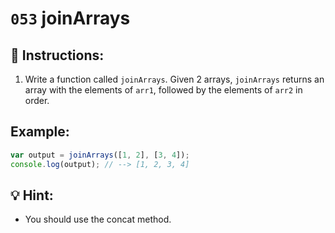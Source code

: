 # `053` joinArrays

## 📝 Instructions:

1. Write a function called `joinArrays`. Given 2 arrays, `joinArrays` returns an array with the elements of `arr1`, followed by the elements of `arr2` in order.

## Example:

```Javascript
var output = joinArrays([1, 2], [3, 4]);
console.log(output); // --> [1, 2, 3, 4]
```
## 💡 Hint:

+ You should use the concat method.
